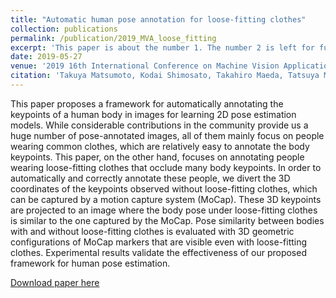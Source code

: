 ```yaml
---
title: "Automatic human pose annotation for loose-fitting clothes"
collection: publications
permalink: /publication/2019_MVA_loose_fitting
excerpt: 'This paper is about the number 1. The number 2 is left for future work.'
date: 2019-05-27
venue: '2019 16th International Conference on Machine Vision Applications (MVA)'
citation: 'Takuya Matsumoto, Kodai Shimosato, Takahiro Maeda, Tatsuya Murakami, Koji Murakoso, Kazuhiko Mino, Norimichi Ukita. MVA 2019.'
---
```

This paper proposes a framework for automatically
annotating the keypoints of a human body in images
for learning 2D pose estimation models. While considerable contributions in the community provide us
a huge number of pose-annotated images, all of them
mainly focus on people wearing common clothes, which
are relatively easy to annotate the body keypoints. This
paper, on the other hand, focuses on annotating people wearing loose-fitting clothes that occlude many body
keypoints. In order to automatically and correctly annotate these people, we divert the 3D coordinates of the
keypoints observed without loose-fitting clothes, which
can be captured by a motion capture system (MoCap).
These 3D keypoints are projected to an image where
the body pose under loose-fitting clothes is similar to
the one captured by the MoCap. Pose similarity between bodies with and without loose-fitting clothes is
evaluated with 3D geometric configurations of MoCap
markers that are visible even with loose-fitting clothes.
Experimental results validate the effectiveness of our
proposed framework for human pose estimation.

[Download paper here](http://www.mva-org.jp/Proceedings/2019/papers/02-17.pdf)
